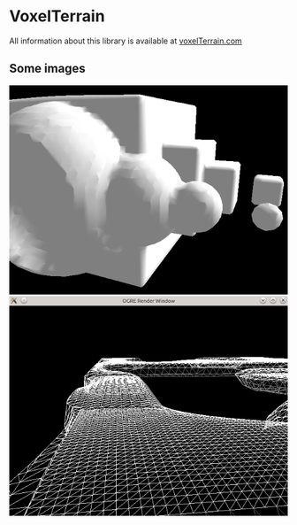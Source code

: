 # VoxelTerrain
All information about this library is available at [voxelTerrain.com](http://voxelterrain.com)

## Some images
![Primitives](/docs/img/voxel_primitive.png)
![Level of detail](/docs/img/voxel_lod_wire.png)


